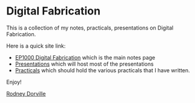 # Digital Fabrication

This is a collection of my notes, practicals, presentations on Digital Fabrication.

Here is a quick site link:

- [EP1000 Digital Fabrication](https://rdorville.github.io/EP1000) which is the main notes page
- [Presentations](presentations/presentations.md) which will host most of the presentations
- [Practicals](practicals/practicals.md) which should hold the various practicals that I have written.

Enjoy!

[Rodney Dorville](mailto://rodney_dorville@sp.edu.sg)